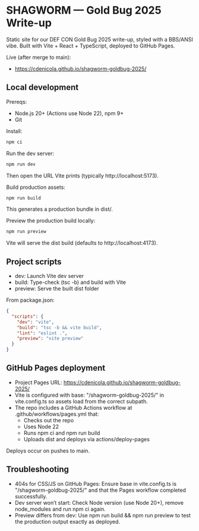 # SHAGWORM — Gold Bug 2025 Write-up

Static site for our DEF CON Gold Bug 2025 write-up, styled with a BBS/ANSI vibe. Built with Vite + React + TypeScript, deployed to GitHub Pages.

Live (after merge to main):

- https://cdenicola.github.io/shagworm-goldbug-2025/

## Local development

Prereqs:

- Node.js 20+ (Actions use Node 22), npm 9+
- Git

Install:

```bash
npm ci
```

Run the dev server:

```bash
npm run dev
```

Then open the URL Vite prints (typically http://localhost:5173).

Build production assets:

```bash
npm run build
```

This generates a production bundle in dist/.

Preview the production build locally:

```bash
npm run preview
```

Vite will serve the dist build (defaults to http://localhost:4173).

## Project scripts

- dev: Launch Vite dev server
- build: Type-check (tsc -b) and build with Vite
- preview: Serve the built dist folder

From package.json:

```json
{
  "scripts": {
    "dev": "vite",
    "build": "tsc -b && vite build",
    "lint": "eslint .",
    "preview": "vite preview"
  }
}
```

## GitHub Pages deployment

- Project Pages URL: https://cdenicola.github.io/shagworm-goldbug-2025/
- Vite is configured with base: "/shagworm-goldbug-2025/" in vite.config.ts so assets load from the correct subpath.
- The repo includes a GitHub Actions workflow at .github/workflows/pages.yml that:
  - Checks out the repo
  - Uses Node 22
  - Runs npm ci and npm run build
  - Uploads dist and deploys via actions/deploy-pages

Deploys occur on pushes to main.

## Troubleshooting

- 404s for CSS/JS on GitHub Pages: Ensure base in vite.config.ts is "/shagworm-goldbug-2025/" and that the Pages workflow completed successfully.
- Dev server won’t start: Check Node version (use Node 20+), remove node_modules and run npm ci again.
- Preview differs from dev: Use npm run build && npm run preview to test the production output exactly as deployed.
